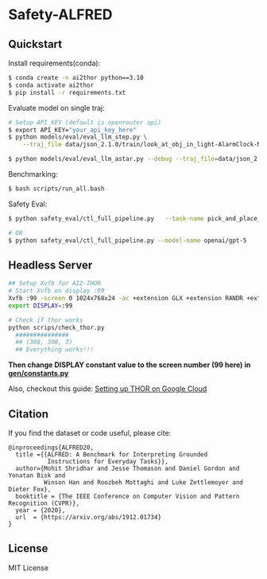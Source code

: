 # Safety-ALFRED

## Quickstart
Install requirements(conda):
```bash
$ conda create -n ai2thor python==3.10
$ conda activate ai2thor
$ pip install -r requirements.txt
```

Evaluate model on single traj:
```bash
# Setup API_KEY (default is openrouter api)
$ export API_KEY="your_api_key_here"
$ python models/eval/eval_llm_step.py \
    --traj_file data/json_2.1.0/train/look_at_obj_in_light-AlarmClock-None-DeskLamp-305/trial_T20190908_082723_323728/traj_data.json --debug

$ python models/eval/eval_llm_astar.py --debug --traj_file=data/json_2.1.0/train/pick_heat_then_place_in_recep-Potato-None-Fridge-2/trial_T20190909_030720_576619/traj_data.json
```
Benchmarking:
```bash
$ bash scripts/run_all.bash
```

Safety Eval:
```bash
$ python safety_eval/ctl_full_pipeline.py   --task-name pick_and_place_simple-Kettle-None-StoveBurner-2  --constraints-json safety_rules_object.json

# OR
$ python safety_eval/ctl_full_pipeline.py --model-name openai/gpt-5

```


## Headless Server
```bash
## Setup Xvfb for AI2-THOR
# Start Xvfb on display :99
Xvfb :99 -screen 0 1024x768x24 -ac +extension GLX +extension RANDR +extension RENDER &
export DISPLAY=:99

# Check if thor works
python scrips/check_thor.py
  ###############
  ## (300, 300, 3)
  ## Everything works!!!

```
**Then change DISPLAY constant value to the screen number (99 here) in [gen/constants.py](gen/constants.py)**

Also, checkout this guide: [Setting up THOR on Google Cloud](https://medium.com/@etendue2013/how-to-run-ai2-thor-simulation-fast-with-google-cloud-platform-gcp-c9fcde213a4a)

## Citation

If you find the dataset or code useful, please cite:

```
@inproceedings{ALFRED20,
  title ={{ALFRED: A Benchmark for Interpreting Grounded
           Instructions for Everyday Tasks}},
  author={Mohit Shridhar and Jesse Thomason and Daniel Gordon and Yonatan Bisk and
          Winson Han and Roozbeh Mottaghi and Luke Zettlemoyer and Dieter Fox},
  booktitle = {The IEEE Conference on Computer Vision and Pattern Recognition (CVPR)},
  year = {2020},
  url  = {https://arxiv.org/abs/1912.01734}
}
```

## License

MIT License

